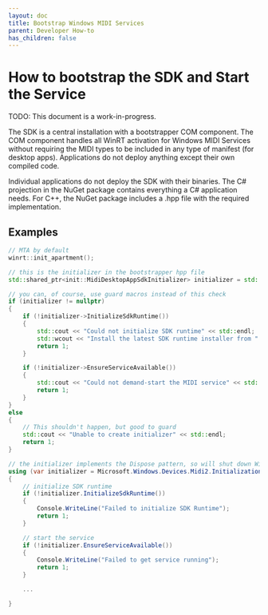 ```yaml
---
layout: doc
title: Bootstrap Windows MIDI Services
parent: Developer How-to
has_children: false
---
```


# How to bootstrap the SDK and Start the Service

TODO: This document is a work-in-progress.

The SDK is a central installation with a bootstrapper COM component. The COM component handles all WinRT activation for Windows MIDI Services without requiring the MIDI types to be included in any type of manifest (for desktop apps). Applications do not deploy anything except their own compiled code.

Individual applications do not deploy the SDK with their binaries. The C# projection in the NuGet package contains everything a C# application needs. For C++, the NuGet package includes a .hpp file with the required implementation.

## Examples

```cpp
// MTA by default
winrt::init_apartment();

// this is the initializer in the bootstrapper hpp file
std::shared_ptr<init::MidiDesktopAppSdkInitializer> initializer = std::make_shared<init::MidiDesktopAppSdkInitializer>();

// you can, of course, use guard macros instead of this check
if (initializer != nullptr)
{
    if (!initializer->InitializeSdkRuntime())
    {
        std::cout << "Could not initialize SDK runtime" << std::endl;
        std::wcout << "Install the latest SDK runtime installer from " << initializer->LatestMidiAppSdkDownloadUrl << std::endl;
        return 1;
    }

    if (!initializer->EnsureServiceAvailable())
    {
        std::cout << "Could not demand-start the MIDI service" << std::endl;
        return 1;
    }
}
else
{
    // This shouldn't happen, but good to guard
    std::cout << "Unable to create initializer" << std::endl;
    return 1;
}
```


```csharp
// the initializer implements the Dispose pattern, so will shut down WinRT type redirection when disposed
using (var initializer = Microsoft.Windows.Devices.Midi2.Initialization.MidiDesktopAppSdkInitializer.Create())
{
    // initialize SDK runtime
    if (!initializer.InitializeSdkRuntime())
    {
        Console.WriteLine("Failed to initialize SDK Runtime");
        return 1;
    }

    // start the service
    if (!initializer.EnsureServiceAvailable())
    {
        Console.WriteLine("Failed to get service running");
        return 1;
    }

    ...

}
```
